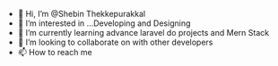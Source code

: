 - 👋 Hi, I’m @Shebin Thekkepurakkal
- 👀 I’m interested in ...Developing and Designing
- 🌱 I’m currently learning advance laravel do projects and Mern Stack 
- 💞️ I’m looking to collaborate on with other developers
- 📫 How to reach me 

<!---
shebinbalan/shebinbalan is a ✨ special ✨ repository because its `README.md` (this file) appears on your GitHub profile.
You can click the Preview link to take a look at your changes.
--->
